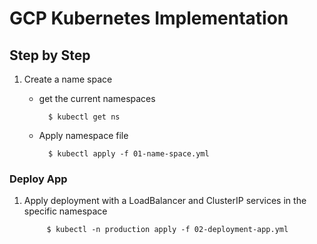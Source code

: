 # GCP Kubernetes Implementation

## Step by Step

1. Create a name space

    - get the current namespaces

            $ kubectl get ns

    - Apply namespace file

            $ kubectl apply -f 01-name-space.yml


### Deploy App

1. Apply deployment with a LoadBalancer and ClusterIP services in the
specific namespace

            $ kubectl -n production apply -f 02-deployment-app.yml    
